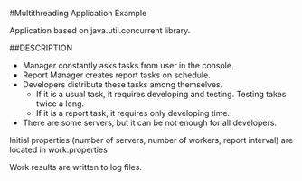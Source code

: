 #Multithreading Application Example

Application based on java.util.concurrent library. 

##DESCRIPTION

* Manager constantly asks tasks from user in the console. 
* Report Manager creates report tasks on schedule.
* Developers distribute these tasks among themselves.  
    * If it is a usual task, it requires developing and testing. Testing takes twice a long.
    * If it is a report task, it requires only developing time.
* There are some servers, but it can be not enough for all developers.

Initial properties (number of servers, number of workers, report interval) are located in work.properties

Work results are written to log files.

